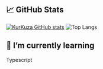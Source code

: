 ## 📈 GitHub Stats

[![KurKuza GitHub stats](https://github-readme-stats.vercel.app/api?username=kurkuza&count_private=true&hide=tsql&langs_count=7&theme=radical&layout=compact)](https://github.com/anuraghazra/github-readme-stats)
![Top Langs](https://github-readme-stats.vercel.app/api/top-langs/?username=kurkuza&count_private=true&hide=tsql&langs_count=7&theme=radical&layout=compact)

## 🌱 I’m currently learning

Typescript
